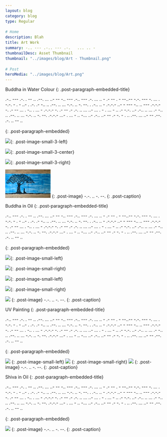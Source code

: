 ```yaml
---
layout: blog
category: blog
type: Regular

# Home
description: Blah
title: Art Work
summary: -.. --- .-.. --- .-.   ... .. -
thumbnailDesc: Asset Thumbnail
thumbnail: "../images/blog/Art - Thumbnail.png"

# Post
heroMedia: "../images/blog/Art.png"
---
```





Buddha in Water Colour
{: .post-paragraph-embedded-title}

.-.. --- .-. . --   .. .--. ... ..- --   -.. --- .-.. --- .-.   ... .. -   .- -- . - --..--   -.-. --- -. ... . -.-. - . - ..- . .-.   .- -.. .. .--. .. ... -.-. .. -. --.   . .-.. .. - .-.-.-   ..- -   --- -.. .. --- .-.-.-   -. .- --   ... . -..   . ... - .-.-.-   -. .- --   .-   .-. .. ... ..- ...   . -   . ... -   .. .- -.-. ..- .-.. .. ...   .- -.. .. .--. .. ... -.-. .. -. --. .-.-.-   ...- . ... - .. -... ..- .-.. ..- --   .- -. - .   .. .--. ... ..- --   .--. .-. .. -- ..
<br>
<br>
{: .post-paragraph-embedded}

<img src="../images/blog/art/water-buddha-1-lqip.png" data-src="../images/blog/art/water-buddha-1.png" class="lazyload blur-up">{: .post-image-small-3-left}

<img src="../images/blog/art/water-buddha-2-lqip.png" data-src="../images/blog/art/water-buddha-2.png" class="lazyload blur-up">{: .post-image-small-3-center}

<img src="../images/blog/art/water-buddha-3-lqip.png" data-src="../images/blog/art/water-buddha-3.png" class="lazyload blur-up">{: .post-image-small-3-right}

<img src="./images/blog/art/water-buddha-4-lqip.png"  data-src="../images/blog/art/water-buddha-4.png" class="lazyload blur-up">
{: .post-image} 
 -.-. .. -. --. 
{: .post-caption}





Buddha in Oil
{: .post-paragraph-embedded-title}

.-.. --- .-. . --   .. .--. ... ..- --   -.. --- .-.. --- .-.   ... .. -   .- -- . - --..--   -.-. --- -. ... . -.-. - . - ..- . .-.   .- -.. .. .--. .. ... -.-. .. -. --.   . .-.. .. - .-.-.-   ..- -   --- -.. .. --- .-.-.-   -. .- --   ... . -..   . ... - .-.-.-   -. .- --   .-   .-. .. ... ..- ...   . -   . ... -   .. .- -.-. ..- .-.. .. ...   .- -.. .. .--. .. ... -.-. .. -. --. .-.-.-   ...- . ... - .. -... ..- .-.. ..- --   .- -. - .   .. .--. ... ..- --   .--. .-. .. -- ..
<br>
<br>
{: .post-paragraph-embedded}

<img src="https://website-v2-eshaan.s3.ap-south-1.amazonaws.com/oil-buddha-1-lqip.png" data-src="https://website-v2-eshaan.s3.ap-south-1.amazonaws.com/oil-buddha-1.png" class="lazyload blur-up">{: .post-image-small-left}

<img src="https://website-v2-eshaan.s3.ap-south-1.amazonaws.com/oil-buddha-2-lqip.png" data-src="https://website-v2-eshaan.s3.ap-south-1.amazonaws.com/oil-buddha-2.png" class="lazyload blur-up">{: .post-image-small-right}

<img src="https://website-v2-eshaan.s3.ap-south-1.amazonaws.com/oil-buddha-3-lqip.png" data-src="https://website-v2-eshaan.s3.ap-south-1.amazonaws.com/oil-buddha-3.png" class="lazyload blur-up">{: .post-image-small-left}

<img src="https://website-v2-eshaan.s3.ap-south-1.amazonaws.com/oil-buddha-4-lqip.png" data-src="https://website-v2-eshaan.s3.ap-south-1.amazonaws.com/oil-buddha-4.png" class="lazyload blur-up">{: .post-image-small-right}

<img src="https://website-v2-eshaan.s3.ap-south-1.amazonaws.com/oil-buddha-5-lqip.png"  data-src="https://website-v2-eshaan.s3.ap-south-1.amazonaws.com/oil-buddha-5.png" class="lazyload blur-up">
{: .post-image} 
 -.-. .. -. --. 
{: .post-caption}






UV Painting
{: .post-paragraph-embedded-title}

.-.. --- .-. . --   .. .--. ... ..- --   -.. --- .-.. --- .-.   ... .. -   .- -- . - --..--   -.-. --- -. ... . -.-. - . - ..- . .-.   .- -.. .. .--. .. ... -.-. .. -. --.   . .-.. .. - .-.-.-   ..- -   --- -.. .. --- .-.-.-   -. .- --   ... . -..   . ... - .-.-.-   -. .- --   .-   .-. .. ... ..- ...   . -   . ... -   .. .- -.-. ..- .-.. .. ...   .- -.. .. .--. .. ... -.-. .. -. --. .-.-.-   ...- . ... - .. -... ..- .-.. ..- --   .- -. - .   .. .--. ... ..- --   .--. .-. .. -- ..
<br>
<br>
{: .post-paragraph-embedded}

<img src="https://website-v2-eshaan.s3.ap-south-1.amazonaws.com/uv-1-lqip.png" data-src="https://website-v2-eshaan.s3.ap-south-1.amazonaws.com/uv-1.png" class="lazyload blur-up">
{: .post-image-small-left}

<img src="https://website-v2-eshaan.s3.ap-south-1.amazonaws.com/uv-2-lqip.png" data-src="https://website-v2-eshaan.s3.ap-south-1.amazonaws.com/uv-2.png" class="lazyload blur-up">
{: .post-image-small-right}

<img src="https://website-v2-eshaan.s3.ap-south-1.amazonaws.com/uv-3-lqip.png" data-src="https://website-v2-eshaan.s3.ap-south-1.amazonaws.com/uv-3.png" class="lazyload blur-up">
{: .post-image} 
 -.-. .. -. --. 
{: .post-caption}




Shiva in Oil
{: .post-paragraph-embedded-title}

.-.. --- .-. . --   .. .--. ... ..- --   -.. --- .-.. --- .-.   ... .. -   .- -- . - --..--   -.-. --- -. ... . -.-. - . - ..- . .-.   .- -.. .. .--. .. ... -.-. .. -. --.   . .-.. .. - .-.-.-   ..- -   --- -.. .. --- .-.-.-   -. .- --   ... . -..   . ... - .-.-.-   -. .- --   .-   .-. .. ... ..- ...   . -   . ... -   .. .- -.-. ..- .-.. .. ...   .- -.. .. .--. .. ... -.-. .. -. --. .-.-.-   ...- . ... - .. -... ..- .-.. ..- --   .- -. - .   .. .--. ... ..- --   .--. .-. .. -- ..
<br>
<br>
{: .post-paragraph-embedded}

<img src="https://website-v2-eshaan.s3.ap-south-1.amazonaws.com/oil-shiva-lqip.png"  data-src="https://website-v2-eshaan.s3.ap-south-1.amazonaws.com/oil-shiva.png" class="lazyload blur-up">
{: .post-image} 
 -.-. .. -. --. 
{: .post-caption}